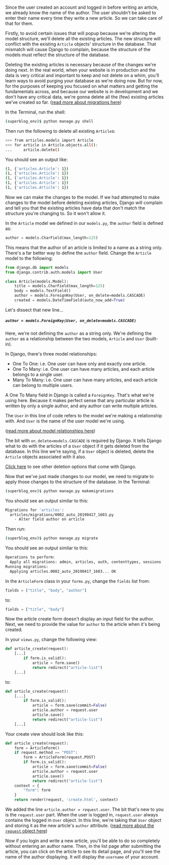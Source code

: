Since the user created an account and logged in before writing an article, we already know the name of the author. The user shouldn't be asked to enter their name every time they write a new article. So we can take care of that for them.

Firstly, to avoid certain issues that will popup because we're altering the model structure, we'll delete all the existing articles. The new structure will conflict with the existing `Article` objects' structure in the database. That mismatch will cause Django to complain, because the structure of the models must reflect the structure of the database.

Deleting the existing articles is necessary because of the changes we're doing next. In the real world, when your website is in production and the data is very critical and important to keep and not delete on a whim, you'll learn ways to avoid purging your database as we're doing now. But for now, for the purposes of keeping you focused on what matters and getting the fundamentals across, and because our website is in development and we don't have any critical data, we're gonna delete all the (few) existing articles we've created so far. ([read more about migrations here](https://docs.djangoproject.com/en/2.2/topics/migrations/#more-advanced-migrations))

In the Terminal, run the shell:

```bash
(superblog_env)$ python manage.py shell
```

Then run the following to delete all existing `Article`s:

```bash
>>> from articles.models import Article
>>> for article in Article.objects.all():
...     article.delete()
```

You should see an output like:

```bash
(1, {'articles.Article': 1})
(1, {'articles.Article': 1})
(1, {'articles.Article': 1})
(1, {'articles.Article': 1})
(1, {'articles.Article': 1})
```

Now we can make the changes to the model. If we had attempted to make changes to the model before deleting existing articles, Django will complain and tell you that the existing articles have data that don't match the structure you're changing to. So it won't allow it.

In the `Article` model we defined in our `models.py`, the `author` field is defined as:

```python
author = models.CharField(max_length=125)
```

This means that the author of an article is limited to a name as a string only. There's a far better way to define the `author` field. Change the `Article` model to the following:

```python
from django.db import models
from django.contrib.auth.models import User

class Article(models.Model):
    title = models.CharField(max_length=125)
    body = models.TextField()
    author = models.ForeignKey(User, on_delete=models.CASCADE)
    created = models.DateTimeField(auto_now_add=True)
```

Let's dissect that new line...

##### `author = models.ForeignKey(User, on_delete=models.CASCADE)`

Here, we're not defining the `author` as a string only. We're defining the `author` as a relationship between the two models, `Article` and `User` (built-in).

In Django, there's three model relationships:

- One To One: i.e. One user can have only and exactly one article.
- One To Many: i.e. One user can have many articles, and each article belongs to a single user.
- Many To Many: i.e. One user can have many articles, and each article can belong to multiple users.

A One To Many field in Django is called a `ForeignKey`. That's what we're using here. Because it makes perfect sense that any particular article is written by only a single author, and any author can write multiple articles.

The `User` in this line of code refers to the model we're making a relationship with. And `User` is the name of the user model we're using.

([read more about model relationships here](https://docs.djangoproject.com/en/2.2/topics/db/models/#relationships))

The bit with `on_delete=models.CASCADE` is required by Django. It tells Django what to do with the articles of a `User` object if it gets deleted from the database. In this line we're saying, if a `User` object is deleted, delete the `Article` objects associated with it also.

[Click here](https://docs.djangoproject.com/en/2.1/ref/models/fields/#django.db.models.ForeignKey.on_delete) to see other deletion options that come with Django.

Now that we've just made changes to our model, we need to migrate to apply those changes to the structure of the database. In the Terminal:

```bash
(superblog_env)$ python manage.py makemigrations
```

You should see an output similar to this:

```bash
Migrations for 'articles':
  articles/migrations/0002_auto_20190417_1603.py
    - Alter field author on article
```

Then run:

```bash
(superblog_env)$ python manage.py migrate
```

You should see an output similar to this:

```bash
Operations to perform:
  Apply all migrations: admin, articles, auth, contenttypes, sessions
Running migrations:
  Applying articles.0002_auto_20190417_1603... OK
```

In the `ArticleForm` class in your `forms.py`, change the `fields` list from:

```python
fields = ["title", "body", "author"]
```

to:

```python
fields = ["title", "body"]
```

Now the article create form doesn't display an input field for the author. Next, we need to provide the value for `author` to the article when it's being created.

In your `views.py`, change the following view:

```python
def article_create(request):
    [...]
        if form.is_valid():
            article = form.save()
            return redirect("article-list")
    [...]
```

to:

```python
def article_create(request):
    [...]
        if form.is_valid():
            article = form.save(commit=False)
            article.author = request.user
            article.save()
            return redirect("article-list")
    [...]
```

Your create view should look like this:

```python
def article_create(request):
    form = ArticleForm()
    if request.method == "POST":
        form = ArticleForm(request.POST)
        if form.is_valid():
            article = form.save(commit=False)
            article.author = request.user
            article.save()
            return redirect("article-list")
    context = {
        "form": form
    }
    return render(request, 'create.html', context)
```

We added the line `article.author = request.user`. The bit that's new to you is the `request.user` part. When the user is logged in, `request.user` always contains the logged in `User` object. In this line, we're taking that `User` object and storing it as the new article's `author` attribute. ([read more about the `request` object here](https://docs.djangoproject.com/en/2.2/ref/request-response/))

Now if you login and write a new article, you'll be able to do so completely without entering an author name. Then, in the list page after submitting the article, you can click on the article to see its detail page, and you'll see the name of the author displaying. It will display the `username` of your account.
